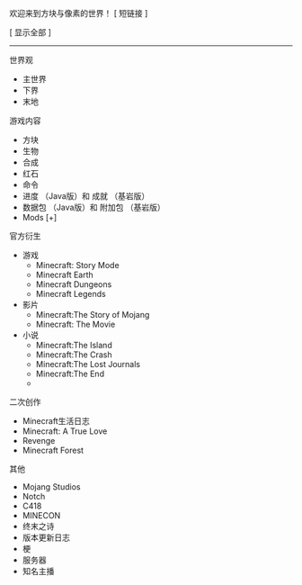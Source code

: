 欢迎来到方块与像素的世界！  [  短链接  ]

[ 显示全部 ]

* * *

世界观

  * 主世界 
  * 下界 
  * 末地 

游戏内容

  * 方块 
  * 生物 
  * 合成 
  * 红石 
  * 命令 
  * 进度  （Java版）和  成就  （基岩版） 
  * 数据包  （Java版）和  附加包  （基岩版） 
  * Mods  [+] 

官方衍生

  * 游戏 
    * Minecraft: Story Mode 
    * Minecraft Earth 
    * Minecraft Dungeons 
    * Minecraft Legends 
  * 影片 
    * Minecraft:The Story of Mojang 
    * Minecraft: The Movie 
  * 小说 
    * Minecraft:The Island 
    * Minecraft:The Crash 
    * Minecraft:The Lost Journals 
    * Minecraft:The End 
    * 

二次创作

  * Minecraft生活日志 
  * Minecraft: A True Love 
  * Revenge 
  * Minecraft Forest 

其他

  * Mojang Studios 
  * Notch 
  * C418 
  * MINECON 
  * 终末之诗 
  * 版本更新日志 
  * 梗 
  * 服务器 
  * 知名主播 
